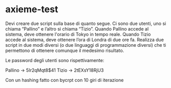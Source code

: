 # axieme-test

Devi creare due script sulla base di quanto segue.
Ci sono due utenti, uno si chiama “Pallino” e l’altro si chiama “Tizio”.
Quando Pallino accede al sistema, deve ottenere l'orario di Tokyo in tempo reale.
Quando Tizio accede al sistema, deve ottenere l’ora di Londra di due ore fa.
Realizza due script in due modi diversi (o due linguaggi di programmazione diversi) che ti permettono di ottenere comunque il medesimo risultato.

Le password degli utenti sono rispettivamente:

Pallino -> 5Ir2qMqt8$41
Tizio -> 2tEXsY18RjU3

Con un hashing fatto con bycrpt con 10 giri di iterazione
